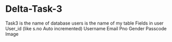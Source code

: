 # Delta-Task-3
Task3 is the name of database users is the name of my table
Fields in user
  User_id (like s.no Auto incremented)
  Username
  Email
  Pno
  Gender
  Passcode
  Image
